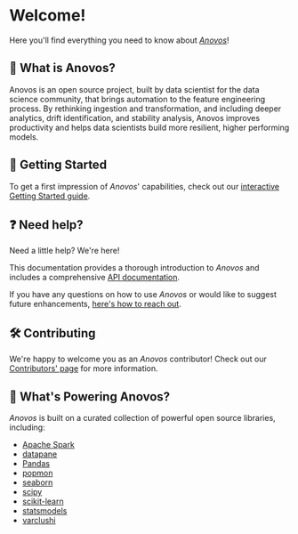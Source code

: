 # Welcome!

Here you'll find everything you need to know about [_Anovos_](https://www.anovos.ai)!

## 🧭 What is Anovos?

Anovos is an open source project, built by data scientist for the data science community,
that brings automation to the feature engineering process.
By rethinking ingestion and transformation, and including deeper analytics, drift identification,
and stability analysis, Anovos improves productivity and helps data scientists build more resilient,
higher performing models.

## 🚀 Getting Started

To get a first impression of _Anovos_' capabilities, check out our [interactive Getting Started guide](getting-started.md).

## ❓ Need help?

Need a little help? We're here!

This documentation provides a thorough introduction to _Anovos_ and includes a comprehensive [API documentation](api/anovos-modules-overview/overview/index.md).

If you have any questions on how to use _Anovos_ or would like to suggest future enhancements, [here's how to reach out](community/communication.md).

## 🛠 Contributing

We're happy to welcome you as an _Anovos_ contributor!
Check out our [Contributors' page](community/contributing.md) for more information.

## 🔋 What's Powering Anovos?

_Anovos_ is built on a curated collection of powerful open source libraries, including: 

- [Apache Spark](https://github.com/apache/spark)
- [datapane](https://github.com/datapane/datapane/)
- [Pandas](https://github.com/pandas-dev/pandas)
- [popmon](https://github.com/ing-bank/popmon/)
- [seaborn](https://github.com/mwaskom/seaborn)
- [scipy](https://github.com/scipy/scipy)
- [scikit-learn](https://github.com/scikit-learn/scikit-learn/)
- [statsmodels](https://github.com/statsmodels/statsmodels)
- [varclushi](https://github.com/jingtt/varclushi)
